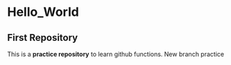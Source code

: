 # Hello_World
## First Repository
This is a **practice repository** to learn github functions.
New branch practice
